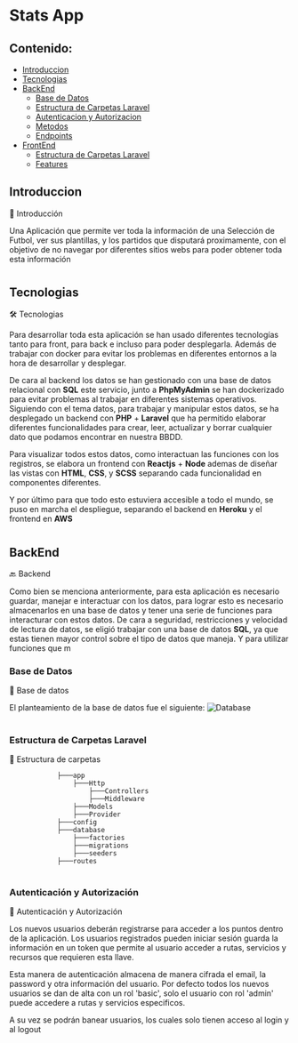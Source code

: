 # Stats App
## Contenido: 
- [Introduccion](#Introduccion)
- [Tecnologias](#Tecnologias)
- [BackEnd](#BackEnd)
  - [Base de Datos](#Base-de-Datos)
  - [Estructura de Carpetas Laravel](#Estructura-de-Carpetas-Laravel)
  - [Autenticacion y Autorizacion](#Autenticación-y-Autorización)
  - [Metodos](#Metodos)
  - [Endpoints](#Endpoints)
- [FrontEnd](#FrontEnd)
  - [Estructura de Carpetas Laravel](#Estructura-de-Carpetas-Laravel)
  - [Features](#Features)

## Introduccion
:memo: Introducción

Una Aplicación que permite ver toda la información de una Selección de Futbol, ver sus plantillas, y los partidos que disputará proximamente, con el objetivo de no navegar por diferentes sitios webs para poder obtener toda esta información
#

## Tecnologias
:hammer_and_wrench:  Tecnologias

Para desarrollar toda esta aplicación se han usado diferentes tecnologías tanto para front, para back e incluso para poder desplegarla. Además de trabajar con docker para evitar los problemas en diferentes entornos a la hora de desarrollar y desplegar.

De cara al backend los datos se han gestionado con una base de datos relacional con **SQL** este servicio, junto a **PhpMyAdmin** se han dockerizado para evitar problemas al trabajar en diferentes sistemas operativos. Siguiendo con el tema datos, para trabajar y manipular estos datos, se ha desplegado un backend con **PHP** + **Laravel** que ha permitido elaborar diferentes funcionalidades para crear, leer, actualizar y borrar cualquier dato que podamos encontrar en nuestra BBDD.

Para visualizar todos estos datos, como interactuan las funciones con los registros, se elabora un frontend con **Reactjs** + **Node** ademas de diseñar las vistas con **HTML**, **CSS**, y **SCSS** separando cada funcionalidad en componentes diferentes.

Y por último para que todo esto estuviera accesible a todo el mundo, se puso en marcha el despliegue, separando el backend en **Heroku** y el frontend en **AWS**
#

## BackEnd
:back: Backend

Como bien se menciona anteriormente, para esta aplicación es necesario guardar, manejar e interactuar con los datos, para lograr esto es necesario almacenarlos en una base de datos y tener una serie de funciones para interacturar con estos datos. De cara a seguridad, restricciones y velocidad de lectura de datos, se eligió trabajar con una base de datos **SQL**, ya que estas tienen mayor control sobre el tipo de datos que maneja. Y para utilizar funciones que m

### Base de Datos
:closed_book: Base de datos

El planteamiento de la base de datos fue el siguiente: 
![Database](https://user-images.githubusercontent.com/47026705/121591323-a24f8880-ca39-11eb-9d13-76dd352cee44.png)
#
### Estructura de Carpetas Laravel
:open_file_folder: Estructura de carpetas

                ├───app
                    ├───Http
                        ├───Controllers
                        ├───Middleware
                    ├───Models
                    ├───Provider
                ├───config
                ├───database
                    ├───factories
                    ├───migrations
                    ├───seeders
                ├───routes
#

### Autenticación y Autorización 
:closed_lock_with_key: Autenticación y Autorización 

Los nuevos usuarios deberán registrarse para acceder a los puntos dentro de la aplicación.
Los usuarios registrados pueden iniciar sesión guarda la información en un token que permite al usuario acceder a rutas, servicios y recursos que requieren esta llave.

Esta manera de autenticación almacena de manera cifrada el email, la password y otra información del usuario. Por defecto todos los nuevos usuarios se dan de alta con un rol
'basic', solo el usuario con rol 'admin' puede accedere a rutas y servicios especificos.

A su vez se podrán banear usuarios, los cuales solo tienen acceso al login y al logout
#
#
